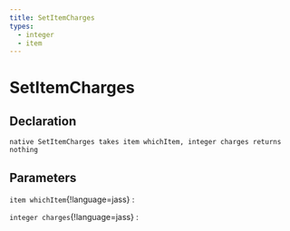 ```yaml
---
title: SetItemCharges
types:
  - integer
  - item
---
```


# SetItemCharges

## Declaration

```jass
native SetItemCharges takes item whichItem, integer charges returns nothing
```

## Parameters
`item whichItem`{!language=jass}
: 

`integer charges`{!language=jass}
: 
